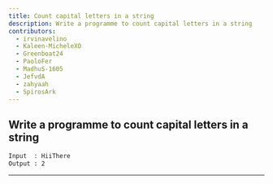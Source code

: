 ```yaml
---
title: Count capital letters in a string
description: Write a programme to count capital letters in a string
contributors:
  - irvinavelino
  - Kaleen-MicheleXO
  - Greenboat24
  - PaoloFer
  - MadhuS-1605
  - JefvdA
  - zahyaah
  - SpirosArk
---
```


## Write a programme to count capital letters in a string

```txt
Input  : HiiThere
Output : 2
```

---
